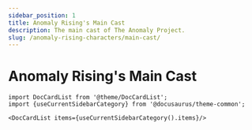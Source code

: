 ```yaml
---
sidebar_position: 1
title: Anomaly Rising's Main Cast
description: The main cast of The Anomaly Project.
slug: /anomaly-rising-characters/main-cast/
---
```


# Anomaly Rising's Main Cast

```mdx-code-block
import DocCardList from '@theme/DocCardList';
import {useCurrentSidebarCategory} from '@docusaurus/theme-common';

<DocCardList items={useCurrentSidebarCategory().items}/>
```

